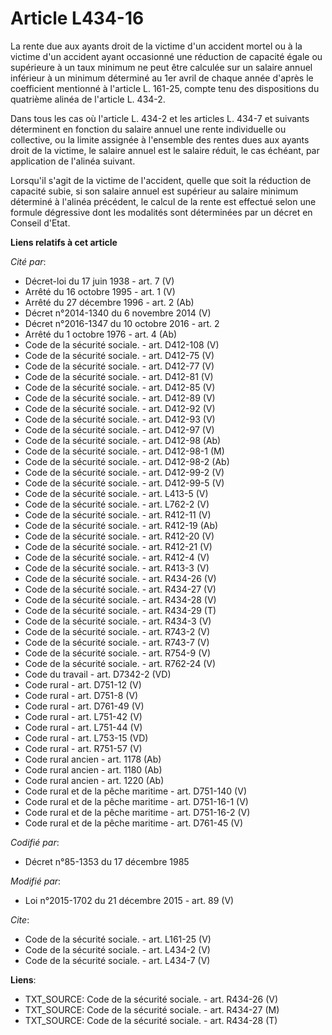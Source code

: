 # Article L434-16

La rente due aux ayants droit de la victime d'un accident mortel ou à la victime d'un accident ayant occasionné une réduction
de capacité égale ou supérieure à un taux minimum ne peut être calculée sur un salaire annuel inférieur à un minimum
déterminé au 1er avril de chaque année d'après le coefficient mentionné à l'article L. 161-25, compte tenu des dispositions
du quatrième alinéa de l'article L. 434-2. 

Dans tous les cas où l'article L. 434-2 et les articles L. 434-7 et suivants déterminent en fonction du salaire annuel une
rente individuelle ou collective, ou la limite assignée à l'ensemble des rentes dues aux ayants droit de la victime, le
salaire annuel est le salaire réduit, le cas échéant, par application de l'alinéa suivant. 

Lorsqu'il s'agit de la victime de l'accident, quelle que soit la réduction de capacité subie, si son salaire annuel est
supérieur au salaire minimum déterminé à l'alinéa précédent, le calcul de la rente est effectué selon une formule dégressive
dont les modalités sont déterminées par un décret en Conseil d'Etat.

**Liens relatifs à cet article**

_Cité par_:

  - Décret-loi du 17 juin 1938 - art. 7 (V)
  - Arrêté du 16 octobre 1995 - art. 1 (V)
  - Arrêté du 27 décembre 1996 - art. 2 (Ab)
  - Décret n°2014-1340 du 6 novembre 2014 (V)
  - Décret n°2016-1347 du 10 octobre 2016 - art. 2
  - Arrêté du 1 octobre 1976 - art. 4 (Ab)
  - Code de la sécurité sociale. - art. D412-108 (V)
  - Code de la sécurité sociale. - art. D412-75 (V)
  - Code de la sécurité sociale. - art. D412-77 (V)
  - Code de la sécurité sociale. - art. D412-81 (V)
  - Code de la sécurité sociale. - art. D412-85 (V)
  - Code de la sécurité sociale. - art. D412-89 (V)
  - Code de la sécurité sociale. - art. D412-92 (V)
  - Code de la sécurité sociale. - art. D412-93 (V)
  - Code de la sécurité sociale. - art. D412-97 (V)
  - Code de la sécurité sociale. - art. D412-98 (Ab)
  - Code de la sécurité sociale. - art. D412-98-1 (M)
  - Code de la sécurité sociale. - art. D412-98-2 (Ab)
  - Code de la sécurité sociale. - art. D412-99-2 (V)
  - Code de la sécurité sociale. - art. D412-99-5 (V)
  - Code de la sécurité sociale. - art. L413-5 (V)
  - Code de la sécurité sociale. - art. L762-2 (V)
  - Code de la sécurité sociale. - art. R412-11 (V)
  - Code de la sécurité sociale. - art. R412-19 (Ab)
  - Code de la sécurité sociale. - art. R412-20 (V)
  - Code de la sécurité sociale. - art. R412-21 (V)
  - Code de la sécurité sociale. - art. R412-4 (V)
  - Code de la sécurité sociale. - art. R413-3 (V)
  - Code de la sécurité sociale. - art. R434-26 (V)
  - Code de la sécurité sociale. - art. R434-27 (V)
  - Code de la sécurité sociale. - art. R434-28 (V)
  - Code de la sécurité sociale. - art. R434-29 (T)
  - Code de la sécurité sociale. - art. R434-3 (V)
  - Code de la sécurité sociale. - art. R743-2 (V)
  - Code de la sécurité sociale. - art. R743-7 (V)
  - Code de la sécurité sociale. - art. R754-9 (V)
  - Code de la sécurité sociale. - art. R762-24 (V)
  - Code du travail - art. D7342-2 (VD)
  - Code rural - art. D751-12 (V)
  - Code rural - art. D751-8 (V)
  - Code rural - art. D761-49 (V)
  - Code rural - art. L751-42 (V)
  - Code rural - art. L751-44 (V)
  - Code rural - art. L753-15 (VD)
  - Code rural - art. R751-57 (V)
  - Code rural ancien - art. 1178 (Ab)
  - Code rural ancien - art. 1180 (Ab)
  - Code rural ancien - art. 1220 (Ab)
  - Code rural et de la pêche maritime - art. D751-140 (V)
  - Code rural et de la pêche maritime - art. D751-16-1 (V)
  - Code rural et de la pêche maritime - art. D751-16-2 (V)
  - Code rural et de la pêche maritime - art. D761-45 (V)

_Codifié par_:

  - Décret n°85-1353 du 17 décembre 1985

_Modifié par_:

  - Loi n°2015-1702 du 21 décembre 2015 - art. 89 (V)

_Cite_:

  - Code de la sécurité sociale. - art. L161-25 (V)
  - Code de la sécurité sociale. - art. L434-2 (V)
  - Code de la sécurité sociale. - art. L434-7 (V)

**Liens**:

  - TXT_SOURCE: Code de la sécurité sociale. - art. R434-26 (V)
  - TXT_SOURCE: Code de la sécurité sociale. - art. R434-27 (M)
  - TXT_SOURCE: Code de la sécurité sociale. - art. R434-28 (T)

